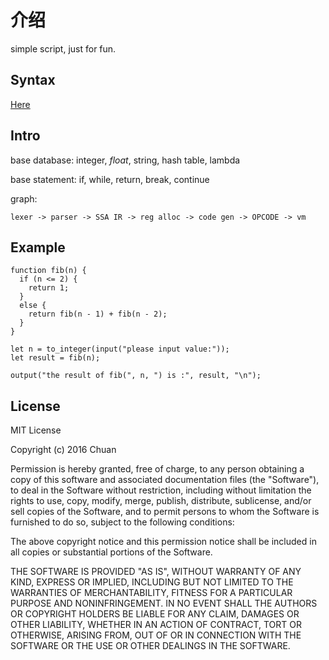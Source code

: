 # 介绍

simple script, just for fun.

## Syntax

[Here](https://github.com/thinkermao/LL-Script/blob/master/grammar.md)

## Intro

base database: integer, *float*, string, hash table, lambda

base statement: if, while, return, break, continue

graph:

```
lexer -> parser -> SSA IR -> reg alloc -> code gen -> OPCODE -> vm
```

## Example

```
function fib(n) {
  if (n <= 2) {
    return 1;
  }
  else {
    return fib(n - 1) + fib(n - 2);
  }
}

let n = to_integer(input("please input value:"));
let result = fib(n);

output("the result of fib(", n, ") is :", result, "\n");

```

## License

MIT License

Copyright (c) 2016 Chuan

Permission is hereby granted, free of charge, to any person obtaining a copy
of this software and associated documentation files (the "Software"), to deal
in the Software without restriction, including without limitation the rights
to use, copy, modify, merge, publish, distribute, sublicense, and/or sell
copies of the Software, and to permit persons to whom the Software is
furnished to do so, subject to the following conditions:

The above copyright notice and this permission notice shall be included in all
copies or substantial portions of the Software.

THE SOFTWARE IS PROVIDED "AS IS", WITHOUT WARRANTY OF ANY KIND, EXPRESS OR
IMPLIED, INCLUDING BUT NOT LIMITED TO THE WARRANTIES OF MERCHANTABILITY,
FITNESS FOR A PARTICULAR PURPOSE AND NONINFRINGEMENT. IN NO EVENT SHALL THE
AUTHORS OR COPYRIGHT HOLDERS BE LIABLE FOR ANY CLAIM, DAMAGES OR OTHER
LIABILITY, WHETHER IN AN ACTION OF CONTRACT, TORT OR OTHERWISE, ARISING FROM,
OUT OF OR IN CONNECTION WITH THE SOFTWARE OR THE USE OR OTHER DEALINGS IN THE
SOFTWARE.
